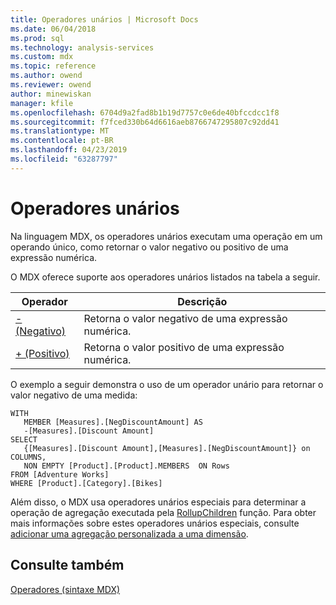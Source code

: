 ```yaml
---
title: Operadores unários | Microsoft Docs
ms.date: 06/04/2018
ms.prod: sql
ms.technology: analysis-services
ms.custom: mdx
ms.topic: reference
ms.author: owend
ms.reviewer: owend
author: minewiskan
manager: kfile
ms.openlocfilehash: 6704d9a2fad8b1b19d7757c0e6de40bfccdcc1f8
ms.sourcegitcommit: f7fced330b64d6616aeb8766747295807c92dd41
ms.translationtype: MT
ms.contentlocale: pt-BR
ms.lasthandoff: 04/23/2019
ms.locfileid: "63287797"
---
```

# <a name="unary-operators"></a>Operadores unários


  Na linguagem MDX, os operadores unários executam uma operação em um operando único, como retornar o valor negativo ou positivo de uma expressão numérica.  
  
 O MDX oferece suporte aos operadores unários listados na tabela a seguir.  
  
|Operador|Descrição|  
|--------------|-----------------|  
|[- (Negativo)](../mdx/negative-mdx.md)|Retorna o valor negativo de uma expressão numérica.|  
|[+ (Positivo)](../mdx/positive-mdx.md)|Retorna o valor positivo de uma expressão numérica.|  
  
 O exemplo a seguir demonstra o uso de um operador unário para retornar o valor negativo de uma medida:  
  
```  
WITH   
   MEMBER [Measures].[NegDiscountAmount] AS  
   -[Measures].[Discount Amount]  
SELECT   
   {[Measures].[Discount Amount],[Measures].[NegDiscountAmount]} on COLUMNS,  
   NON EMPTY [Product].[Product].MEMBERS  ON Rows  
FROM [Adventure Works]  
WHERE [Product].[Category].[Bikes]  
```  
  
 Além disso, o MDX usa operadores unários especiais para determinar a operação de agregação executada pela [RollupChildren](../mdx/rollupchildren-mdx.md) função. Para obter mais informações sobre estes operadores unários especiais, consulte [adicionar uma agregação personalizada a uma dimensão](../analysis-services/multidimensional-models/bi-wizard-add-a-custom-aggregation-to-a-dimension.md).  
  
## <a name="see-also"></a>Consulte também  
 [Operadores &#40;sintaxe MDX&#41;](../mdx/operators-mdx-syntax.md)  
  
  
